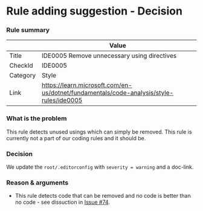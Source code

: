 # Rule adding suggestion - Decision

### Rule summary

|             | Value |
| ----------- |------------------------------------------------|
| Title       | IDE0005 Remove unnecessary using directives |
| CheckId     | IDE0005 |
| Category    | Style |
| Link        | https://learn.microsoft.com/en-us/dotnet/fundamentals/code-analysis/style-rules/ide0005 |

### What is the problem
This rule detects unused usings which can simply be removed. This rule is currently not a part of our coding rules and it should be.

### Decision

We update the `root/.editorconfig` with `severity = warning` and a doc-link.

### Reason & arguments

* This rule detects code that can be removed and no code is better than no code - see dissuction in [Issue #74](https://github.com/atc-net/atc-coding-rules/issues/74).
